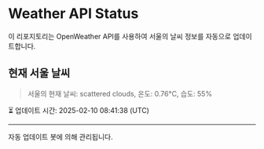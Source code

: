 
# Weather API Status

이 리포지토리는 OpenWeather API를 사용하여 서울의 날씨 정보를 자동으로 업데이트합니다.

## 현재 서울 날씨
> 서울의 현재 날씨: scattered clouds, 온도: 0.76°C, 습도: 55%

⏳ 업데이트 시간: 2025-02-10 08:41:38 (UTC)

---
자동 업데이트 봇에 의해 관리됩니다.
